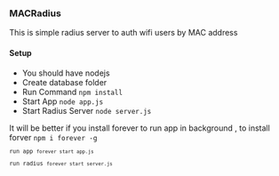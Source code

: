 <h3> MACRadius</h3>
<p> This is simple radius server to auth wifi users by MAC address<p>
<h4>Setup </h4>
<ul>
    <li>You should have nodejs</li>
    <li>Create database folder</li>
     <li>Run Command  <code>npm install</code></li>
     <li>Start App <code>node app.js</code></li>
     <li>Start Radius Server <code>node server.js</code></li>
</ul>
<p>
It will be better if you install forever to run app in background , to install forver <code>npm i forever -g<code> <br/>
run app <code>forever start app.js</code> <br/>
run radius <code>forever start server.js</code><br/>
</p>
